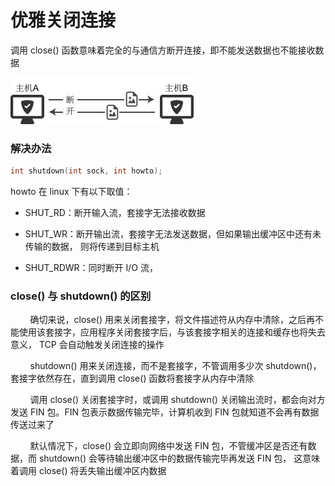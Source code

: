 # 优雅关闭连接

调用 close() 函数意味着完全的与通信方断开连接，即不能发送数据也不能接收数据

![](https://github.com/Apriluestc/img.org/blob/master/2310756-d07933bbdb3e1fbe.jpg)

### 解决办法

```cpp
int shutdown(int sock, int howto);
```
howto 在 linux 下有以下取值：
- SHUT_RD：断开输入流，套接字无法接收数据

- SHUT_WR：断开输出流，套接字无法发送数据，但如果输出缓冲区中还有未传输的数据，
则将传递到目标主机

- SHUT_RDWR：同时断开 I/O 流，

### close() 与 shutdown() 的区别

&nbsp;&nbsp;&nbsp;&nbsp;&nbsp;&nbsp;&nbsp;
确切来说，close() 用来关闭套接字，将文件描述符从内存中清除，之后再不能使用该套接字，应用程序关闭套接字后，与该套接字相关的连接和缓存也将失去意义，
TCP 会自动触发关闭连接的操作

&nbsp;&nbsp;&nbsp;&nbsp;&nbsp;&nbsp;&nbsp;
shutdown() 用来关闭连接，而不是套接字，不管调用多少次 shutdown()，套接字依然存在，直到调用 close() 函数将套接字从内存中清除

&nbsp;&nbsp;&nbsp;&nbsp;&nbsp;&nbsp;&nbsp;
调用 close() 关闭套接字时，或调用 shutdown() 关闭输出流时，都会向对方发送 FIN 包。FIN 包表示数据传输完毕，计算机收到 FIN 包就知道不会再有数据传送过来了

&nbsp;&nbsp;&nbsp;&nbsp;&nbsp;&nbsp;&nbsp;
默认情况下，close() 会立即向网络中发送 FIN 包，不管缓冲区是否还有数据，而 shutdown() 会等待输出缓冲区中的数据传输完毕再发送 FIN 包，
这意味着调用 close() 将丢失输出缓冲区内数据

